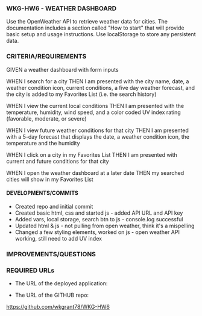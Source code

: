 ### WKG-HW6 - WEATHER DASHBOARD

Use the OpenWeather API to retrieve weather data for cities. The documentation includes a section called "How to start" that will provide basic setup and usage instructions. Use localStorage to store any persistent data.

### CRITERIA/REQUIREMENTS

GIVEN a weather dashboard with form inputs

WHEN I search for a city
THEN I am presented with the city name, date, a weather condition icon, current conditions, a five day weather forecast, and the city is added to my Favorites List (i.e. the search history)

WHEN I view the current local conditions
THEN I am presented with the temperature, humidity, wind speed, and a color coded UV index rating (favorable, moderate, or severe)

WHEN I view future weather conditions for that city
THEN I am presented with a 5-day forecast that displays the date, a weather condition icon, the temperature and the humidity

WHEN I click on a city in my Favorites List
THEN I am presented with current and future conditions for that city

WHEN I open the weather dashboard at a later date
THEN my searched cities will show in my Favorites List


#### DEVELOPMENTS/COMMITS

* Created repo and initial commit
* Created basic html, css and started js - added API URL and API key
* Added vars, local storage, search btn to js - console.log successful
* Updated html & js - not pulling from open weather, think it's a mispelling
* Changed a few styling elements, worked on js - open weather API working, still need to add UV index



### IMPROVEMENTS/QUESTIONS




### REQUIRED URLs

* The URL of the deployed application:


* The URL of the GITHUB repo:

https://github.com/wkgrant78/WKG-HW6
